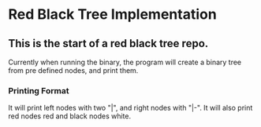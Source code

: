 # Red Black Tree Implementation

## This is the start of a red black tree repo.

Currently when running the binary, the program will create a binary tree from pre defined nodes, and print them.

### Printing Format

It will print left nodes with two "|", and right nodes with "|-".
It will also print red nodes red and black nodes white.
